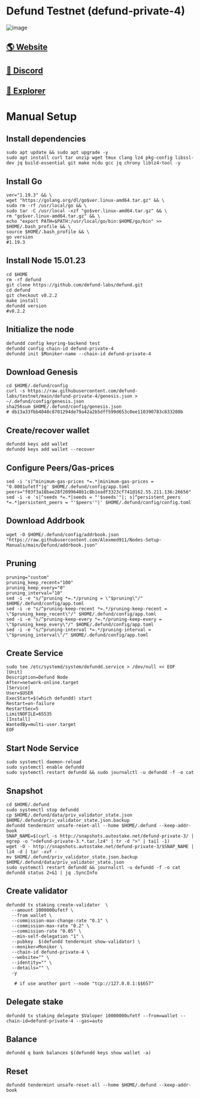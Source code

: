 # Defund Testnet (defund-private-4)

![image](https://miro.medium.com/max/750/1*ARSUtObxo8xSh2kReWgv2Q.webp)

## <a href="https://defund.app/">🌎 Website </a>
## <a href="https://discord.gg/bWZqS6xBcK">💎 Discord </a>
## <a href="https://defund.explorers.guru/">🚀 Explorer </a>

# Manual Setup

## Install dependencies
```
sudo apt update && sudo apt upgrade -y
sudo apt install curl tar unzip wget tmux clang lz4 pkg-config libssl-dev jq build-essential git make ncdu gcc jq chrony liblz4-tool -y
```
## Install Go
```
ver="1.19.3" && \
wget "https://golang.org/dl/go$ver.linux-amd64.tar.gz" && \
sudo rm -rf /usr/local/go && \
sudo tar -C /usr/local -xzf "go$ver.linux-amd64.tar.gz" && \
rm "go$ver.linux-amd64.tar.gz" && \
echo "export PATH=$PATH:/usr/local/go/bin:$HOME/go/bin" >> $HOME/.bash_profile && \
source $HOME/.bash_profile && \
go version    
#1.19.3
```
## Install Node 15.01.23

```
cd $HOME
rm -rf defund
git clone https://github.com/defund-labs/defund.git
cd defund
git checkout v0.2.2
make install
defundd version         
#v0.2.2
```

## Initialize the node
```
defundd config keyring-backend test
defundd config chain-id defund-private-4
defundd init $Moniker-name --chain-id defund-private-4
```

## Download Genesis
```
cd $HOME/.defund/config
curl -s https://raw.githubusercontent.com/defund-labs/testnet/main/defund-private-4/genesis.json > ~/.defund/config/genesis.json
sha256sum $HOME/.defund/config/genesis.json
# db13a33fbb4048c8701294de79a42a2b5dff599d653c0ee110390783c833208b
```
## Create/recover wallet
```
defundd keys add wallet
defundd keys add wallet --recover
```

## Configure Peers/Gas-prices
```
sed -i 's|^minimum-gas-prices *=.*|minimum-gas-prices = "0.0001ufetf"|g' $HOME/.defund/config/app.toml
peers="f03f3a18bae28f2099648b1c8b1eadf3323cf741@162.55.211.136:26656"
sed -i -e 's|^seeds *=.*|seeds = "'$seeds'"|; s|^persistent_peers *=.*|persistent_peers = "'$peers'"|' $HOME/.defund/config/config.toml
```
## Download Addrbook
```
wget -O $HOME/.defund/config/addrbook.json "https://raw.githubusercontent.com/Alexmed911/Nodes-Setup-Manuals/main/Defund/addrbook.json"
```
## Pruning
```
pruning="custom"
pruning_keep_recent="100"
pruning_keep_every="0"
pruning_interval="10"
sed -i -e "s/^pruning *=.*/pruning = \"$pruning\"/" $HOME/.defund/config/app.toml
sed -i -e "s/^pruning-keep-recent *=.*/pruning-keep-recent = \"$pruning_keep_recent\"/" $HOME/.defund/config/app.toml
sed -i -e "s/^pruning-keep-every *=.*/pruning-keep-every = \"$pruning_keep_every\"/" $HOME/.defund/config/app.toml
sed -i -e "s/^pruning-interval *=.*/pruning-interval = \"$pruning_interval\"/" $HOME/.defund/config/app.toml
```
## Create Service
```
sudo tee /etc/systemd/system/defundd.service > /dev/null << EOF
[Unit]
Description=Defund Node
After=network-online.target
[Service]
User=$USER
ExecStart=$(which defundd) start
Restart=on-failure
RestartSec=5
LimitNOFILE=65535
[Install]
WantedBy=multi-user.target
EOF
```
## Start Node Service
```
sudo systemctl daemon-reload
sudo systemctl enable defundd
sudo systemctl restart defundd && sudo journalctl -u defundd -f -o cat
```
## Snapshot
```
cd $HOME/.defund
sudo systemctl stop defundd
cp $HOME/.defund/data/priv_validator_state.json $HOME/.defund/priv_validator_state.json.backup
defundd tendermint unsafe-reset-all --home $HOME/.defund --keep-addr-book
SNAP_NAME=$(curl -s http://snapshots.autostake.net/defund-private-3/ | egrep -o ">defund-private-3.*.tar.lz4" | tr -d ">" | tail -1)
wget -O - http://snapshots.autostake.net/defund-private-3/$SNAP_NAME | lz4 -d | tar -xvf -
mv $HOME/.defund/priv_validator_state.json.backup $HOME/.defund/data/priv_validator_state.json
sudo systemctl restart defundd && journalctl -u defundd -f -o cat
defundd status 2>&1 | jq .SyncInfo
```
## Create validator
```
defundd tx staking create-validator  \      
  --amount 1000000ufetf \
  --from wallet \
  --commission-max-change-rate "0.1" \
  --commission-max-rate "0.2" \
  --commission-rate "0.05" \
  --min-self-delegation "1" \
  --pubkey  $(defundd tendermint show-validator) \
  --moniker=Moniker \
  --chain-id defund-private-4 \
  --website="" \
  --identity="" \
  --details="" \
  -y
  
   # if use another port --node "tcp://127.0.0.1:$$657"
```
##  Delegate stake
```
defundd tx staking delegate $Valoper 10000000ufetf --from=wallet --chain-id=defund-private-4 --gas=auto
```
##  Balance
```
defundd q bank balances $(defundd keys show wallet -a)
```
##  Reset
```
defundd tendermint unsafe-reset-all --home $HOME/.defund --keep-addr-book
